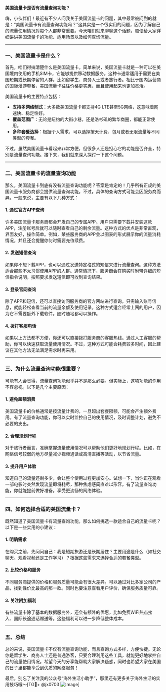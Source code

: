 **美国流量卡是否有流量查询功能？**

嗨，小伙伴们！最近有不少人问我关于美国流量卡的问题，其中最常被问到的就是：“美国流量卡有流量查询功能吗？”这其实是一个很实用的问题，因为了解自己的流量使用情况对每个人都非常重要。今天咱们就来聊聊这个话题，顺便给大家详细讲讲美国流量卡的功能、适用场景以及如何查询流量。

---

### 一、美国流量卡是什么？

首先，咱们得搞清楚什么是美国流量卡。简单来说，美国流量卡就是一种可以在美国境内使用的手机SIM卡，它能够提供移动数据服务。这种卡通常适用于需要在美国短期或长期停留的人群，比如留学生、商务人士或者旅行者。相比于国内运营商的国际漫游套餐，美国流量卡往往价格更实惠，而且使用起来也更加灵活。

美国流量卡的主要特点包括：
- **支持多网络制式**：大多数美国流量卡都支持4G LTE甚至5G网络，这意味着网速快、稳定性好。
- **覆盖范围广**：无论是纽约的大街小巷，还是洛杉矶的繁华商圈，都能正常使用。
- **多种套餐选择**：根据个人需求，可以选择按天计费、包月或者无限流量等不同类型的套餐。

不过，虽然美国流量卡看起来非常方便，但很多人还是担心它的功能是否齐全，特别是流量查询功能。接下来，我们就来深入探讨一下这个问题。

---

### 二、美国流量卡的流量查询功能

那么，美国流量卡到底有没有流量查询功能呢？答案是肯定的！几乎所有正规的美国流量卡服务商都会提供流量查询功能。不过，具体的查询方式可能会因服务商而异。一般来说，主要有以下几种方式：

#### 1. **通过官方APP查询**
许多美国流量卡服务商都会开发自己的专属APP。用户只需要下载并安装这款APP，注册账号后就可以随时查看自己的剩余流量。这种方式的优点是非常直观，界面友好，操作简单。例如，某些服务商的APP会以图表的形式展示你的流量消耗情况，并且还会提醒你何时需要充值续费。

#### 2. **发送短信查询**
如果你不想下载APP，也可以通过发送特定格式的短信来进行流量查询。这种方法适合那些不太习惯使用APP的人群。通常情况下，服务商会在购买时附带详细的短信指令说明，按照要求发送短信即可收到查询结果。

#### 3. **登录官网查询**
除了APP和短信，还可以直接访问服务商的官方网站进行查询。只需输入账号信息，就能轻松查看当前的流量余额及使用记录。这种方式适合经常上网的用户，因为它不需要额外下载软件，随时随地都可以操作。

#### 4. **拨打客服电话**
如果以上方法都不方便，你还可以直接拨打服务商的客服热线。通过人工客服的帮助，你可以快速获取流量使用情况。不过，这种方式可能会耗费较多时间，因此建议在其他方法无法满足需求时再采用。

---

### 三、为什么流量查询功能很重要？

可能有人会觉得，流量查询功能似乎并不是那么必要。但实际上，这项功能的作用不容忽视。以下是几个主要原因：

#### 1. **避免超额消费**
美国流量卡的价格通常是按流量计费的，一旦超出套餐限额，可能会产生额外费用。有了流量查询功能，你可以实时监控自己的使用情况，及时调整计划，避免不必要的支出。

#### 2. **合理规划行程**
对于旅行者而言，准确掌握流量使用情况可以帮助他们更好地规划行程。比如，在网络信号较弱的地方尽量减少视频通话或高清直播等活动，以节省流量。

#### 3. **提升用户体验**
知道自己的流量还剩多少，会让整个使用过程更加安心。试想一下，当你正在观看一部电影时突然发现流量即将耗尽，那种焦虑感简直难以形容。有了流量查询功能，你就能提前做好准备，享受更流畅的网络体验。

---

### 四、如何选择合适的美国流量卡？

既然知道了美国流量卡有流量查询功能，那么如何挑选一款适合自己的流量卡呢？以下是一些实用的小建议：

#### 1. **明确需求**
在购买之前，先问问自己：我是短期旅游还是长期居住？主要用途是什么（如社交聊天、观看视频还是工作学习）？根据这些需求来选择合适的套餐类型。

#### 2. **比较价格和服务**
不同服务商提供的价格和服务质量可能会有很大差异。可以通过对比多家公司的产品，找到性价比最高的那一款。同时也要注意查看用户评价，确保服务质量可靠。

#### 3. **关注附加福利**
有些流量卡除了基本的数据服务外，还会有额外的优惠，比如免费WiFi热点接入、国际长途通话赠送等。这些福利可以进一步降低整体成本。

---

### 五、总结

总的来说，美国流量卡不仅有流量查询功能，而且查询方式多样，方便快捷。无论你是留学生、商务人士还是普通游客，只要合理利用这些工具，就能更好地掌控自己的流量使用情况。希望今天的分享能帮助大家解决疑惑，同时也希望大家在美国的日子里都能享受到优质的网络服务！

最后，别忘了关注我的公众号“海外生活小助手”，那里还有更多关于海外生活的实用技巧哦～[TG💪+ @jx0703 ![Image](https://github.com/user-attachments/assets/dbca1d08-cadb-493c-b0ec-ad6f7a83f270)]